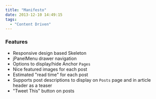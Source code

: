 ```yaml
---
title: "Manifesto"
date: 2013-12-10 14:49:15
tags: 
  - "Content Driven"
---
```


### Features

- Responsive design based Skeleton
- jPanelMenu drawer navigation
- Options to display/hide Anchor `Pages`
- Nice featured images for each post
- Estimated "read time" for each post
- Supports post descriptions to display on `Posts` page and in article header as a teaser
- "Tweet This" button on posts
